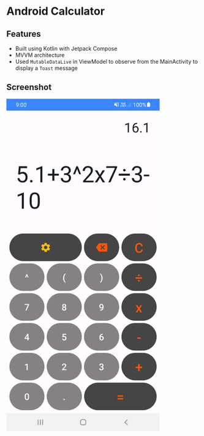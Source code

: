 # Android Calculator

## Features
- Built using Kotlin with Jetpack Compose
- MVVM architecture
- Used `MutableDataLive` in ViewModel to observe from the MainActivity to display a `Toast` message

## Screenshot
<img src="./images/calculator.jpg" width="400">

